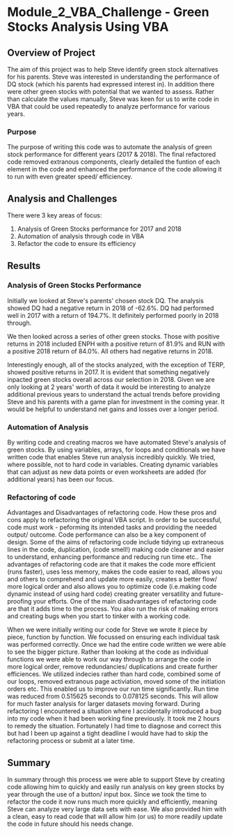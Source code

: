 # Module_2_VBA_Challenge - Green Stocks Analysis Using VBA

## Overview of Project
The aim of this project was to help Steve identify green stock alternatives for his parents.  Steve was interested in understanding the performance of DQ stock (which his parents had expressed interest in).  In addition there were other green stocks with potential that we wanted to assess.  Rather than calculate the values manually, Steve was keen for us to write code in VBA that could be used repeatedly to analyze performance for various years.   

### Purpose
The purpose of writing this code was to automate the analysis of green stock performance for different years (2017 & 2018).  The final refactored code removed extranous components, clearly detailed the funtion of each element in the code and enhanced the performance of the code allowing it to run with even greater speed/ efficiencey.  

## Analysis and Challenges
There were 3 key areas of focus:  
1) Analysis of Green Stocks performance for 2017 and 2018
2) Automation of analysis through code in VBA  
3) Refactor the code to ensure its efficiency 


##  Results 

### Analysis of Green Stocks Performance

 Initially we looked at Steve's parents' chosen stock DQ.  The analysis showed DQ had a negative return in 2018 of -62.6%.  DQ had performed well in 2017 with a return of 194.7%.  It definitely performed poorly in 2018 through.  
 
 We then looked across a series of other green stocks.  Those with positive returns in 2018 included ENPH with a positive return of 81.9% and RUN with a positive 2018 return of 84.0%.  All others had negative returns in 2018. 

 Interestingly enough, all of the stocks analyzed, with the exception of TERP, showed positive returns in 2017.  It is evident that something negatively inpacted green stocks overall across our selection in 2018. Given we are only looking at 2 years' worth of data it would be interesting to analyze additional previous years to understand the actual trends before providing Steve and his parents with a game plan for investment in the coming year.  It would be helpful to understand net gains and losses over a longer period.
 
### Automation of Analysis
 By writing code and creating macros we have automated Steve's analysis of green stocks.  By using variables, arrays, for loops and conditionals we have written code that enables Steve run analysis incredibly quickly.  We tried, where possible, not to hard code in variables.  Creating dynamic variables that can adjust as new data points or even worksheets are added (for additional years) has been our focus.

### Refactoring of code
Advantages and Disadvantages of refactoring code.  How these pros and cons apply to refactoring the original VBA script.
In order to be successful, code must work - peforming its intended tasks and providing the needed output/ outcome.  Code performance can also be a key component of design.  Some of the aims of refactoring code include tidying up extraneous lines in the code, duplication, (code smell!) making code cleaner and easier to understand, enhancing performance and reducing run time etc..  The advantages of refactoring code are that it makes the code more efficient (runs faster), uses less memory, makes the code easier to read, allows you and others to comprehend and update more easily, creates a better flow/ more logical order and also allows you to optimize code (i.e.making code dynamic instead of using hard code) creating greater versatility and future-proofing your efforts.  One of the main disadvantages of refactoring code are that it adds time to the process.  You also run the risk of making errors and creating bugs when you start to tinker with a working code.  

When we were initially writing our code for Steve we wrote it piece by piece, function by function.  We focussed on ensuring each individual task was performed correctly.  Once we had the entire code written we were able to see the bigger picture.  Rather than looking at the code as individual functions we were able to work our way through to arrange the code in more logical order, remove redundancies/ duplications and create further efficiences.  We utilized indecies rather than hard code, combined some of our loops, removed extranous page activiation, moved some of the initiation orders etc.  This enabled us to improve our run time significantly.  Run time was reduced from 0.515625 seconds to 0.078125 seconds.  This will allow for much faster analysis for larger datasets moving forward.  During refactoring I encountered a situation where I accidentally introduced a bug into my code when it had been working fine previously.  It took me 2 hours to remedy the situation.  Fortunately I had time to diagnose and correct this but had I been up against a tight deadline I would have had to skip the refactoring process or submit at a later time.

## Summary
In summary through this process we were able to support Steve by creating code allowing him to quickly and easily run analysis on key green stocks by year through the use of a button/ input box.  Since we took the time to refactor the code it now runs much more quickly and efficiently, meaning Steve can analyze very large data sets with ease.  We also provided him with a clean, easy to read code that will allow him (or us) to more readily update the code in future should his needs change. 
